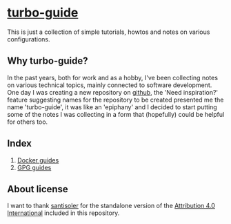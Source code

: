 # [turbo-guide](https://github.com/fugerit79/turbo-guide)

This is just a collection of simple tutorials, howtos and notes on various configurations.

## Why turbo-guide?

In the past years, both for work and as a hobby, I've been collecting notes on various technical topics, mainly connected to software development. 
One day I was creating a new repository on [github](https://github.com/), the 'Need inspiration?' feature suggesting names for the repository to be
created presented me the name 'turbo-guide', it was like an 'epiphany' and I decided to start putting some of the notes I was collecting in a form that
(hopefully) could be helpful for others too.

## Index
1. [Docker guides](src/main/md/docker/index.md)
2. [GPG guides](src/main/md/gpg/index.md)

## About license

I want to thank [santisoler](https://github.com/santisoler/cc-licenses) for the standalone version of the 
	[Attribution 4.0 International](https://github.com/santisoler/cc-licenses/blob/main/LICENSE-CC-BY) 
	included in this repository.